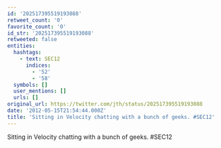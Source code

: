 ```yaml
---
id: '202517395519193088'
retweet_count: '0'
favorite_count: '0'
id_str: '202517395519193088'
retweeted: false
entities:
  hashtags:
    - text: SEC12
      indices:
        - '52'
        - '58'
  symbols: []
  user_mentions: []
  urls: []
original_url: https://twitter.com/jth/status/202517395519193088
date: '2012-05-15T21:54:44.000Z'
title: 'Sitting in Velocity chatting with a bunch of geeks. #SEC12'
---
```


Sitting in Velocity chatting with a bunch of geeks. #SEC12